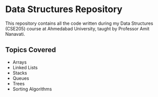# Data Structures Repository
This repository contains all the code written during my Data Structures (CSE205) course at Ahmedabad University, taught by Professor Amit Nanavati.

## Topics Covered
- Arrays
- Linked Lists
- Stacks
- Queues
- Trees
- Sorting Algorithms

